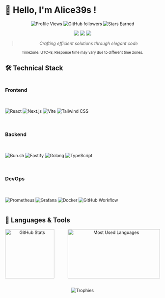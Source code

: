 # :wave: Hello, I'm Alice39s !

<div align="center">

![Profile Views](https://komarev.com/ghpvc/?username=alice39s&style=flat-square&color=blueviolet)
![GitHub followers](https://img.shields.io/github/followers/alice39s?style=flat-square&color=blue&label=Followers)
![Stars Earned](https://img.shields.io/github/stars/alice39s?style=flat-square&color=blue&label=Stars%20Earned)

<img src="https://img.shields.io/badge/Role-Remote%20Engineer-brightgreen?style=flat-square" />
<img src="https://img.shields.io/badge/Location-Earth-blue?style=flat-square" />
<img src="https://img.shields.io/badge/Focus-Web%20%26%20Infrastructure-orange?style=flat-square" />

> _Crafting efficient solutions through elegant code_

<div align="center">
  <sub>Timezone: UTC+8, Response time may vary due to different time zones.</sub>
</div>

</div>

## :hammer_and_wrench: Technical Stack

<div style="display: grid; grid-template-columns: repeat(auto-fit, minmax(250px, 1fr)); gap: 20px; margin-bottom: 30px;">

### Frontend

![React](https://img.shields.io/badge/-React%2019-61DAFB?style=flat-square&logo=react&logoColor=black)
![Next.js](https://img.shields.io/badge/-Next.js%2015-000000?style=flat-square&logo=next.js&logoColor=white)
![Vite](https://img.shields.io/badge/-Vite%206.0-646CFF?style=flat-square&logo=vite&logoColor=white)
![Tailwind CSS](https://img.shields.io/badge/-Tailwind%20CSS%20v3-38B2AC?style=flat-square&logo=tailwind-css&logoColor=white)

### Backend

![Bun.sh](https://img.shields.io/badge/Bun.sh-000000?style=flat-square&logo=bun&logoColor=white)
![Fastify](https://img.shields.io/badge/-Fastify-000000?style=flat-square&logo=fastify&logoColor=white)
![Golang](https://img.shields.io/badge/-Go%201.22-00ADD8?style=flat-square&logo=go&logoColor=white)
![TypeScript](https://img.shields.io/badge/-TypeScript-3178C6?style=flat-square&logo=typescript&logoColor=white)

### DevOps

![Prometheus](https://img.shields.io/badge/-Prometheus-E6522C?style=flat-square&logo=prometheus&logoColor=white)
![Grafana](https://img.shields.io/badge/-Grafana-F46800?style=flat-square&logo=grafana&logoColor=white)
![Docker](https://img.shields.io/badge/-Docker-2496ED?style=flat-square&logo=docker&logoColor=white)
![GitHub Workflow](https://img.shields.io/badge/-GitHub%20Workflow-2088FF?style=flat-square&logo=github-actions&logoColor=white)

</div>

## :hammer: Languages & Tools

  <div style="display: grid; grid-template-columns: repeat(2, 1fr); align-items: center; gap: 20px; margin-bottom: 30px;" align="center">
    <img height="160px" src="https://github-readme-stats.vercel.app/api?username=alice39s&theme=dracula&column=4&margin-w=15&margin-h=15" alt="GitHub Stats" />
    <img width="300px" height="160px" src="https://github-readme-stats.vercel.app/api/top-langs/?username=alice39s&theme=dracula&column=4&margin-w=15&margin-h=15&layout=compact" alt="Most Used Languages" />
  </div>

<div align="center">
  <img src="https://github-profile-trophy.vercel.app/?username=alice39s&theme=dracula&column=4&margin-w=15&margin-h=15" alt="Trophies" />
</div>
